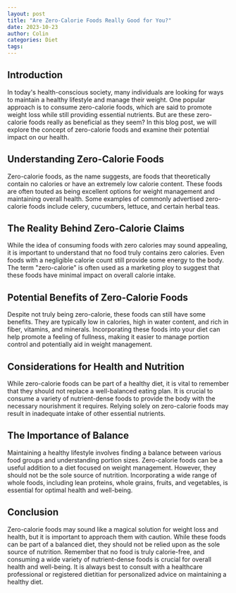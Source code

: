 ```yaml
---
layout: post
title: "Are Zero-Calorie Foods Really Good for You?"
date: 2023-10-23
author: Colin
categories: Diet
tags: 
---
```


## Introduction

In today's health-conscious society, many individuals are looking for ways to maintain a healthy lifestyle and manage their weight. One popular approach is to consume zero-calorie foods, which are said to promote weight loss while still providing essential nutrients. But are these zero-calorie foods really as beneficial as they seem? In this blog post, we will explore the concept of zero-calorie foods and examine their potential impact on our health.

## Understanding Zero-Calorie Foods

Zero-calorie foods, as the name suggests, are foods that theoretically contain no calories or have an extremely low calorie content. These foods are often touted as being excellent options for weight management and maintaining overall health. Some examples of commonly advertised zero-calorie foods include celery, cucumbers, lettuce, and certain herbal teas.

## The Reality Behind Zero-Calorie Claims

While the idea of consuming foods with zero calories may sound appealing, it is important to understand that no food truly contains zero calories. Even foods with a negligible calorie count still provide some energy to the body. The term "zero-calorie" is often used as a marketing ploy to suggest that these foods have minimal impact on overall calorie intake.

## Potential Benefits of Zero-Calorie Foods

Despite not truly being zero-calorie, these foods can still have some benefits. They are typically low in calories, high in water content, and rich in fiber, vitamins, and minerals. Incorporating these foods into your diet can help promote a feeling of fullness, making it easier to manage portion control and potentially aid in weight management.

## Considerations for Health and Nutrition

While zero-calorie foods can be part of a healthy diet, it is vital to remember that they should not replace a well-balanced eating plan. It is crucial to consume a variety of nutrient-dense foods to provide the body with the necessary nourishment it requires. Relying solely on zero-calorie foods may result in inadequate intake of other essential nutrients.

## The Importance of Balance

Maintaining a healthy lifestyle involves finding a balance between various food groups and understanding portion sizes. Zero-calorie foods can be a useful addition to a diet focused on weight management. However, they should not be the sole source of nutrition. Incorporating a wide range of whole foods, including lean proteins, whole grains, fruits, and vegetables, is essential for optimal health and well-being.

## Conclusion

Zero-calorie foods may sound like a magical solution for weight loss and health, but it is important to approach them with caution. While these foods can be part of a balanced diet, they should not be relied upon as the sole source of nutrition. Remember that no food is truly calorie-free, and consuming a wide variety of nutrient-dense foods is crucial for overall health and well-being. It is always best to consult with a healthcare professional or registered dietitian for personalized advice on maintaining a healthy diet.